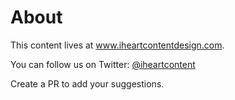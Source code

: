 # About

This content lives at www.iheartcontentdesign.com.

You can follow us on Twitter: [@iheartcontent](https://twitter.com/iheartcontent)

Create a PR to add your suggestions.
